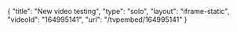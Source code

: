 {
    "title": "New video testing",
    "type": "solo",
    "layout": "iframe-static",
    "videoId": "164995141",
    "url": "\/tvpembed\/164995141"
}